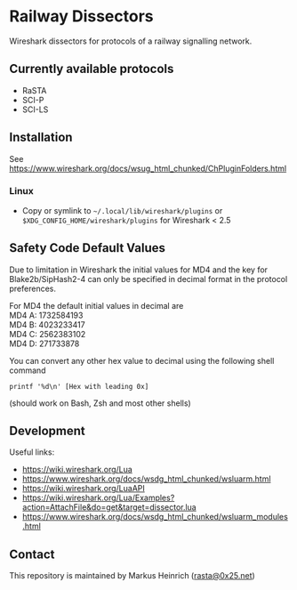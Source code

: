 # Railway Dissectors

Wireshark dissectors for protocols of a railway signalling network.

## Currently available protocols

  * RaSTA
  * SCI-P
  * SCI-LS

## Installation

See https://www.wireshark.org/docs/wsug_html_chunked/ChPluginFolders.html

### Linux

  * Copy or symlink to `~/.local/lib/wireshark/plugins` or `$XDG_CONFIG_HOME/wireshark/plugins` for Wireshark < 2.5

## Safety Code Default Values
Due to limitation in Wireshark the initial values for MD4 and the key for Blake2b/SipHash2-4 can only be specified in decimal format in the protocol preferences. 

For MD4 the default initial values in decimal are  
MD4 A: 1732584193  
MD4 B: 4023233417  
MD4 C: 2562383102  
MD4 D: 271733878  

You can convert any other hex value to decimal using the following shell command
```shell
printf '%d\n' [Hex with leading 0x]
```
(should work on Bash, Zsh and most other shells)

## Development

Useful links:

* https://wiki.wireshark.org/Lua
* https://www.wireshark.org/docs/wsdg_html_chunked/wsluarm.html
* https://wiki.wireshark.org/LuaAPI
* https://wiki.wireshark.org/Lua/Examples?action=AttachFile&do=get&target=dissector.lua
* https://www.wireshark.org/docs/wsdg_html_chunked/wsluarm_modules.html

## Contact

This repository is maintained by Markus Heinrich ([rasta@0x25.net](mailto:rasta@0x25.net))
